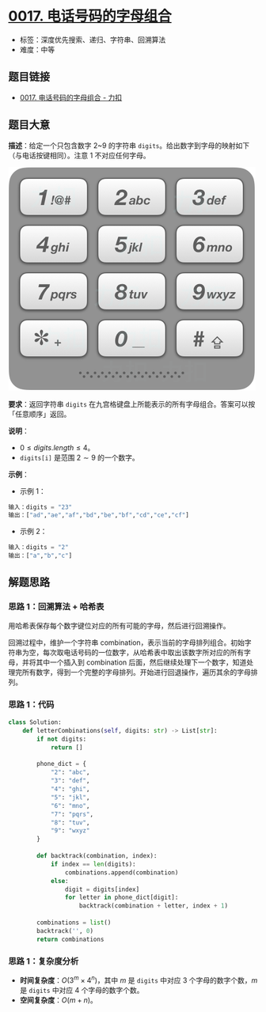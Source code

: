 # [0017. 电话号码的字母组合](https://leetcode.cn/problems/letter-combinations-of-a-phone-number/)

- 标签：深度优先搜索、递归、字符串、回溯算法
- 难度：中等

## 题目链接

- [0017. 电话号码的字母组合 - 力扣](https://leetcode.cn/problems/letter-combinations-of-a-phone-number/)

## 题目大意

**描述**：给定一个只包含数字 2~9 的字符串 `digits`。给出数字到字母的映射如下（与电话按键相同）。注意 $1$ 不对应任何字母。

![](../images/20201024001701.png)

**要求**：返回字符串 `digits` 在九宫格键盘上所能表示的所有字母组合。答案可以按 「任意顺序」返回。

**说明**：

- $0 \le digits.length \le 4$。
- `digits[i]` 是范围 $2 \sim 9$ 的一个数字。

**示例**：

- 示例 1：

```python
输入：digits = "23"
输出：["ad","ae","af","bd","be","bf","cd","ce","cf"]
```

- 示例 2：

```python
输入：digits = "2"
输出：["a","b","c"]
```

## 解题思路

### 思路 1：回溯算法 + 哈希表

用哈希表保存每个数字键位对应的所有可能的字母，然后进行回溯操作。

回溯过程中，维护一个字符串 combination，表示当前的字母排列组合。初始字符串为空，每次取电话号码的一位数字，从哈希表中取出该数字所对应的所有字母，并将其中一个插入到 combination 后面，然后继续处理下一个数字，知道处理完所有数字，得到一个完整的字母排列。开始进行回退操作，遍历其余的字母排列。

### 思路 1：代码

```python
class Solution:
    def letterCombinations(self, digits: str) -> List[str]:
        if not digits:
            return []

        phone_dict = {
            "2": "abc",
            "3": "def",
            "4": "ghi",
            "5": "jkl",
            "6": "mno",
            "7": "pqrs",
            "8": "tuv",
            "9": "wxyz"
        }

        def backtrack(combination, index):
            if index == len(digits):
                combinations.append(combination)
            else:
                digit = digits[index]
                for letter in phone_dict[digit]:
                    backtrack(combination + letter, index + 1)

        combinations = list()
        backtrack('', 0)
        return combinations
```

### 思路 1：复杂度分析

- **时间复杂度**：$O(3^m \times 4^n)$，其中 $m$ 是 `digits` 中对应 $3$ 个字母的数字个数，$m$ 是  `digits` 中对应 $4$ 个字母的数字个数。
- **空间复杂度**：$O(m + n)$。

